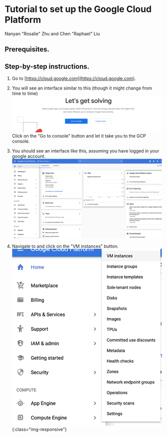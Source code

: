 # Tutorial to set up the Google Cloud Platform
Nanyan "Rosalie" Zhu and Chen "Raphael" Liu

## Prerequisites.

## Step-by-step instructions.

1. Go to [https://cloud.google.com](https://cloud.google.com).

1. You will see an interface similar to this (though it might change from time to time)
![GCP_homepage](/Step00_set_up_GCP/Images/GCP_homepage.PNG)
Click on the "Go to console" button and let it take you to the GCP console.

1. You should see an interface like this, assuming you have logged in your google account.
![GCP_console](/Step00_set_up_GCP/Images/GCP_console.png)

1. Navigate to and click on the "VM instances" button.
![VM_instances_button](/Step00_set_up_GCP/Images/VM_instances_button.png){:class="img-responsive"}
